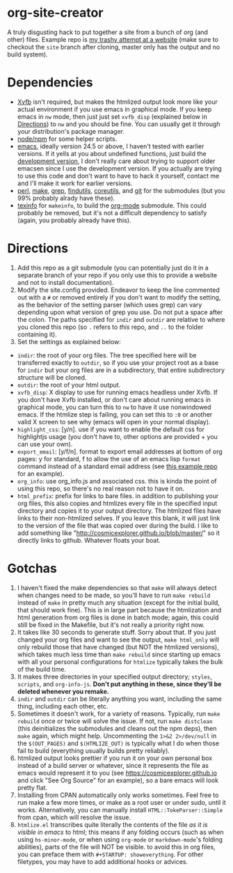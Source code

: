 org-site-creator
================

A truly disgusting hack to put together a site from a bunch of org (and other) files. Example repo is [my trashy attempt at a website](https://github.com/cosmicexplorer/cosmicexplorer.github.io) (make sure to checkout the `site` branch after cloning, master only has the output and no build system).

# Dependencies

- [Xvfb](http://www.x.org/archive/X11R7.6/doc/man/man1/Xvfb.1.xhtml) isn't required, but makes the htmlized output look more like your actual environment if you use emacs in graphical mode. If you keep emacs in `nw` mode, then just just set `xvfb_disp` (explained below in [Directions](#directions)) to `nw` and you should be fine. You can usually get it through your distribution's package manager.
- [node/npm](https://nodejs.org) for some helper scripts.
- [emacs](https://gnu.org/software/emacs), ideally version 24.5 or above, I haven't tested with earlier versions. If it yells at you about undefined functions, just build the [development version](http://savannah.gnu.org/projects/emacs/), I don't really care about trying to support older emacsen since I use the development version. If you actually are trying to use this code and don't want to have to hack it yourself, contact me and I'll make it work for earlier versions.
- [perl](https://perl.org), [make](https://gnu.org/software/make), [grep](https://gnu.org/software/grep/), [findutils](https://gnu.org/software/findutils/), [coreutils](https://gnu.org/software/coreutils), and [git](https://git-scm.com/) for the submodules (but you 99% probably alrady have these).
- [texinfo](http://www.gnu.org/software/texinfo/) for `makeinfo`, to build the [org-mode](https://org-mode.org) submodule. This could probably be removed, but it's not a difficult dependency to satisfy (again, you probably already have this).

# Directions

1. Add this repo as a git submodule (you can potentially just do it in a separate branch of your repo if you only use this to provide a website and not to install documentation).
2. Modify the site.config provided. Endeavor to keep the line commented out with a `#` or removed entirely if you don't want to modify the setting, as the behavior of the setting parser (which uses grep) can vary depending upon what version of grep you use. Do not put a space after the colon. The paths specified for `indir` and `outdir` are relative to where you cloned this repo (so `.` refers to *this* repo, and `..` to the folder containing it).
3. Set the settings as explained below:
  - `indir`: the root of your org files. The tree specified here will be transferred exactly to `outdir`, so if you use your project root as a base for `indir` but your org files are in a subdirectory, that entire subdirectory structure will be cloned.
  - `outdir`: the root of your html output.
  - `xvfb_disp`: X display to use for running emacs headless under Xvfb. If you don't have Xvfb installed, or don't care about running emacs in graphical mode, you can turn this to `nw` to have it use nonwindowed emacs. If the htmlize step is failing, you can set this to `:0` or another valid X screen to see why (emacs will open in your normal display).
  - `highlight_css`: [y/n]. use if you want to enable the default css for highlightjs usage (you don't have to, other options are provided + you can use your own).
  - `export_email`: [y/f/n]. format to export email addresses at bottom of org pages: y for standard, f to allow the use of an emacs lisp `format` command instead of a standard email address (see [this example repo](https://cosmicexplorer.github.io) for an example).
  - `org_info`: use org_info.js and associated css. this is kinda the point of using this repo, so there's no real reason not to have it on.
  - `html_prefix`: prefix for links to bare files. in addition to publishing your org files, this also copies and htmlizes every file in the specified input directory and copies it to your output directory. The htmlized files have links to their non-htmlized selves. If you leave this blank, it will just link to the version of the file that was copied over during the build. I like to add something like "http://cosmicexplorer.github.io/blob/master/" so it directly links to github. Whatever floats your boat.

# Gotchas

1. I haven't fixed the make dependencies so that `make` will always detect when changes need to be made, so you'll have to run `make rebuild` instead of `make` in pretty much any situation (except for the initial build, that should work fine). This is in large part because the htmlization and html generation from org files is done in batch mode; again, this could still be fixed in the Makefile, but it's not really a priority right now.
2. It takes like 30 seconds to generate stuff. Sorry about that. If you just changed your org files and want to see the output, `make html_only` will only rebuild those that have changed (but NOT the htmlized versions), which takes much less time than `make rebuild` since starting up emacs with all your personal configurations for `htmlize` typically takes the bulk of the build time.
3. It makes three directories in your specified output directory; `styles`, `scripts`, and `org-info-js`. **Don't put anything in these, since they'll be deleted whenever you remake.**
4. `indir` and `outdir` can be literally anything you want, including the same thing, including each other, etc.
5. Sometimes it doesn't work, for a variety of reasons. Typically, run `make rebuild` once or twice will solve the issue. If not, run `make distclean` (this deinitializes the submodules and cleans out the npm deps), then `make` again, which might help. Uncommenting the `1>&2 2>/dev/null` in the `$(OUT_PAGES)` and `$(HTMLIZE_OUT)` is typically what I do when those fail to build (everything usually builds pretty reliably).
6. htmlized output looks prettier if you run it on your own personal box instead of a build server or whatever, since it represents the file as emacs would represent it to you (see https://cosmicexplorer.github.io and click "See Org Source" for an example), so a bare emacs will look pretty flat.
7. Installing from CPAN automatically only works sometimes. Feel free to run make a few more times, or make as a root user or under sudo, until it works. Alternatively, you can manually install `HTML::TokeParser::Simple` from cpan, which will resolve the issue.
8. `htmlize.el` transcribes quite literally the contents of the file *as it is visible in emacs* to html; this means if any folding occurs (such as when using `hs-minor-mode`, or when using `org-mode` or `markdown-mode`'s folding abilities), parts of the file will NOT be visible. to avoid this in org files, you can preface them with `#+STARTUP: showeverything`. For other filetypes, you may have to add additional hooks or advices.
